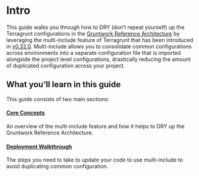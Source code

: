 # Intro

This guide walks you through how to DRY (don’t repeat yourself) up the
Terragrunt configurations in the [Gruntwork Reference
Architecture](https://gruntwork.io/reference-architecture/) by leveraging the
multi-include feature of Terragrunt that has been introduced in
[v0.32.0](https://github.com/gruntwork-io/terragrunt/releases/tag/v0.32.0).
Multi-include allows you to consolidate common configurations across
environments into a separate configuration file that is imported alongside the
project level configurations, drastically reducing the amount of duplicated
configuration across your project.

## What you’ll learn in this guide

This guide consists of two main sections:

#### [Core Concepts](1-core-concepts.md)

An overview of the multi-include feature and how it helps to DRY up the Gruntwork Reference Architecture.

#### [Deployment Walkthrough](#deployment_walkthrough)

The steps you need to take to update your code to use multi-include to avoid duplicating common configuration.
